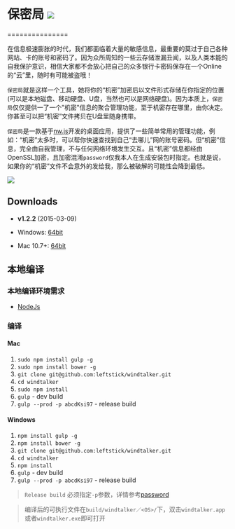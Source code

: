 # 保密局 ![](http://img.shields.io/badge/version-v1.2.2-green.svg) #
===============

在信息极速膨胀的时代，我们都面临着大量的敏感信息，最重要的莫过于自己各种网站、卡的账号和密码了。因为众所周知的一些云存储泄漏丑闻，以及人类本能的自我保护意识，相信大家都不会放心把自己的众多银行卡密码保存在一个Online的“云”里，随时有可能被盗哦！

`保密局`就是这样一个工具，她将你的“机密”加密后以文件形式存储在你指定的位置(可以是本地磁盘、移动硬盘、U盘，当然也可以是网络硬盘)。因为本质上，`保密局`仅仅提供一了一个"机密"信息的聚合管理功能，至于机密存在哪里，由你决定。你甚至可以把“机密”文件拷贝在U盘里随身携带。

`保密局`是一款基于[nw.js](https://github.com/nwjs/nw.js)开发的桌面应用，提供了一些简单常用的管理功能，例如：“机密”太多时，可以帮你快速查找到自己“去哪儿”网的账号密码。但“机密”信息，完全由自我管理，不与任何网络环境发生交互。且“机密”信息都经由OpenSSL加密，且加密混淆`password`仅我本人在生成安装包时指定。也就是说，如果你的“机密”文件不会意外的发给我，那么被破解的可能性会降到最低。

![](./docs/imgs/example.gif)

## Downloads ##

* **v1.2.2** (2015-03-09)

 * Windows: [64bit](https://github.com/leftstick/windtalker/releases/download/1.2.2/windtalker-v1.2.2-win-x64.tar.gz)
 * Mac 10.7+: [64bit](https://github.com/leftstick/windtalker/releases/download/1.2.2/windtalker-v1.2.2-darwin-x64.tar.gz)


## 本地编译 ##

### 本地编译环境需求 ###

* [NodeJs](http://nodejs.org)


### 编译 ###

#### Mac ####

1. `sudo npm install gulp -g`
2. `sudo npm install bower -g`
3. `git clone git@github.com:leftstick/windtalker.git`
4. `cd windtalker`
5. `sudo npm install`
6. `gulp` - dev build
7. `gulp --prod -p abcdKsi97` - release build


#### Windows ####

1. `npm install gulp -g`
2. `npm install bower -g`
3. `git clone git@github.com:leftstick/windtalker.git`
4. `cd windtalker`
5. `npm install`
6. `gulp` - dev build
7. `gulp --prod -p abcdKsi97` - release build

> `Release build` 必须指定`-p`参数，详情参考[password](http://nodejs.org/api/crypto.html#crypto_crypto_createcipher_algorithm_password)

> 编译后的可执行文件在`build/windtalker／<OS>/`下，双击`windtalker.app`或者`windtalker.exe`即可打开
